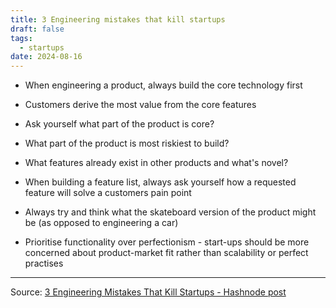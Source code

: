 ```yaml
---
title: 3 Engineering mistakes that kill startups
draft: false
tags:
  - startups
date: 2024-08-16
---
```


- When engineering a product, always build the core technology first
- Customers derive the most value from the core features
- Ask yourself what part of the product is core?
- What part of the product is most riskiest to build?
- What features already exist in other products and what's novel?

- When building a feature list, always ask yourself how a requested feature will solve a customers pain point
- Always try and think what the skateboard version of the product might be (as opposed to engineering a car)

- Prioritise functionality over perfectionism - start-ups should be more concerned about product-market fit rather than scalability or perfect practises

---

Source: [3 Engineering Mistakes That Kill Startups - Hashnode post](https://michaellin.hashnode.dev/3-engineering-mistakes-that-kill-startups)
